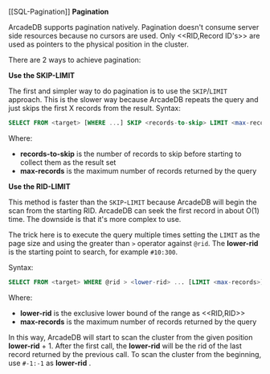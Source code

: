 [[SQL-Pagination]]
**Pagination**

ArcadeDB supports pagination natively. Pagination doesn't consume server side resources because no cursors are used. Only <<RID,Record ID's>> are used as pointers to the physical position in the cluster. 

There are 2 ways to achieve pagination:

**Use the SKIP-LIMIT**

The first and simpler way to do pagination is to use the `SKIP`/`LIMIT` approach. This is the slower way because ArcadeDB repeats the query and just skips the first X records from the result.
Syntax:
```sql
SELECT FROM <target> [WHERE ...] SKIP <records-to-skip> LIMIT <max-records>
```
Where:
- **records-to-skip** is the number of records to skip before starting to collect them as the result set
- **max-records** is the maximum number of records returned by the query


**Use the RID-LIMIT**

This method is faster than the `SKIP`-`LIMIT` because ArcadeDB will begin the scan from the starting RID. ArcadeDB can seek the first record in about O(1) time. The downside is that it's more complex to use.

The trick here is to execute the query multiple times setting the `LIMIT` as the page size and using the greater than `>` operator against `@rid`. The **lower-rid** is the starting point to search, for example `#10:300`.

Syntax:
```sql
SELECT FROM <target> WHERE @rid > <lower-rid> ... [LIMIT <max-records>]
```

Where:
- **lower-rid** is the exclusive lower bound of the range as <<RID,RID>>
- **max-records** is the maximum number of records returned by the query

In this way, ArcadeDB will start to scan the cluster from the given position **lower-rid** + 1. After the first call, the **lower-rid** will be the rid of the last record returned by the previous call. To scan the cluster from the beginning, use `#-1:-1` as **lower-rid** .
